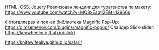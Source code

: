HTML, CSS, Jquery
Реализован лендинг для турагенства по макету: https://www.youtube.com/watch?v=MQ8xEaqtl2E&t=12966s

Фотогаллерея и поп-ап библиотека Magnific Pop-Up: https://dimsemenov.com/plugins/magnific-popup/
Слайдер Slick-slider: https://kenwheeler.github.io/slick/

https://knifewifealive.github.io/safari/
